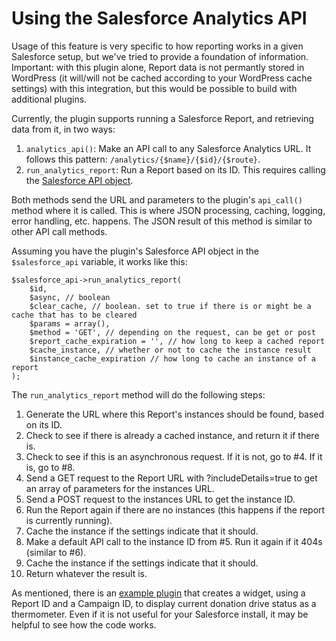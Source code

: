 # Using the Salesforce Analytics API

Usage of this feature is very specific to how reporting works in a given Salesforce setup, but we've tried to provide a foundation of information. Important: with this plugin alone, Report data is not permantly stored in WordPress (it will/will not be cached according to your WordPress cache settings) with this integration, but this would be possible to build with additional plugins.

Currently, the plugin supports running a Salesforce Report, and retrieving data from it, in two ways:

1. `analytics_api()`: Make an API call to any Salesforce Analytics URL. It follows this pattern: `/analytics/{$name}/{$id}/{$route}`.
2. `run_analytics_report`: Run a Report based on its ID. This requires calling the [Salesforce API object](./accessing-salesforce-object.md).

Both methods send the URL and parameters to the plugin's `api_call()` method where it is called. This is where JSON processing, caching, logging, error handling, etc. happens. The JSON result of this method is similar to other API call methods.

Assuming you have the plugin's Salesforce API object in the `$salesforce_api` variable, it works like this:

```
$salesforce_api->run_analytics_report(
    $id,
    $async, // boolean
    $clear_cache, // boolean. set to true if there is or might be a cache that has to be cleared
    $params = array(),
    $method = 'GET', // depending on the request, can be get or post
    $report_cache_expiration = '', // how long to keep a cached report
    $cache_instance, // whether or not to cache the instance result
    $instance_cache_expiration // how long to cache an instance of a report
);
```

The `run_analytics_report` method will do the following steps:

1. Generate the URL where this Report's instances should be found, based on its ID.
2. Check to see if there is already a cached instance, and return it if there is.
3. Check to see if this is an asynchronous request. If it is not, go to #4. If it is, go to #8.
4. Send a GET request to the Report URL with ?includeDetails=true to get an array of parameters for the instances URL.
5. Send a POST request to the instances URL to get the instance ID.
6. Run the Report again if there are no instances (this happens if the report is currently running).
7. Cache the instance if the settings indicate that it should.
8. Make a default API call to the instance ID from #5. Run it again if it 404s (similar to #6).
9. Cache the instance if the settings indicate that it should.
10. Return whatever the result is.

As mentioned, there is an [example plugin](https://github.com/minnpost/minnpost-donation-progress-widget) that creates a widget, using a Report ID and a Campaign ID, to display current donation drive status as a thermometer. Even if it is not useful for your Salesforce install, it may be helpful to see how the code works.